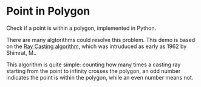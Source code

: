 # Point in Polygon
Check if a point is within a polygon, implemented in Python.

There are many algtorithms could resolve this problem. This demo is based on the [Ray Casting algorithm](https://en.wikipedia.org/wiki/Point_in_polygon), which was intruduced as early as 1962 by Shimrat, M..

This algorithm is quite simple: counting how many times a casting ray starting from the point to infinity crosses the polygon, an odd number indicates the point is within the polygon, while an even number means not.
